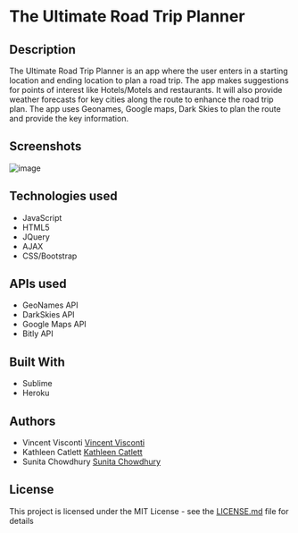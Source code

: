 # The Ultimate Road Trip Planner


## Description

The Ultimate Road Trip Planner is an app where the user enters in a starting location and ending location to plan a road trip. The app makes suggestions for points of interest like Hotels/Motels and restaurants. It will also provide weather forecasts for key cities along the route to enhance the road trip plan. The app uses Geonames, Google maps, Dark Skies to plan the route and provide the key information.

## Screenshots
![image](https://cloud.githubusercontent.com/assets/20932574/21952147/cf5b8b04-d9e2-11e6-8962-3a665cf8079a.png)

## Technologies used
- JavaScript
- HTML5
- JQuery
- AJAX
- CSS/Bootstrap

## APIs used
* GeoNames API
* DarkSkies API
* Google Maps API
* Bitly API

## Built With
* Sublime 
* Heroku 

## Authors

* Vincent Visconti  [Vincent Visconti](https://github.com/VinnyV88)
* Kathleen Catlett  [Kathleen Catlett](https://github.com/kathcatBC)
* Sunita Chowdhury  [Sunita Chowdhury](https://github.com/smchow)
  


## License

This project is licensed under the MIT License - see the [LICENSE.md](LICENSE.md) file for details





